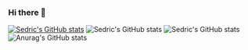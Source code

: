 ### Hi there 👋

[![Sedric's GitHub stats](https://github-readme-stats.vercel.app/api?username=Sedvin1903)](https://github.com/Sedvin1903/github-readme-stats&bg_color=0d1117)
![Sedric's GitHub stats](https://github-readme-stats.vercel.app/api?username=Sedvin1903&hide=contribs,prs&theme=tokyonight)
![Sedric's GitHub stats](https://github-readme-stats.vercel.app/api?username=Sedvin1903&show_icons=true&theme=tokyonight)
![Anurag's GitHub stats](https://github-readme-stats.vercel.app/api?username=Sedvin1903&show_icons=true&theme=tokyonight)
